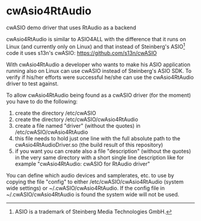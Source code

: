 # cwAsio4RtAudio
cwASIO demo driver that uses RtAudio as a backend

cwAsio4RtAudio is similar to ASIO4ALL with the difference that it runs on Linux (and currently only on Linux) and that instead of Steinberg's ASIO[^1] code it uses s13n's cwASIO: https://github.com/s13n/cwASIO

[^1]: ASIO is a trademark of Steinberg Media Technologies GmbH.

With cwAsio4RtAudio a developer who wants to make his ASIO application running also on Linux can use cwASIO instead of Steinberg's ASIO SDK. To verify if his/her efforts were successful he/she can use the cwAsio4RtAudio driver to test against.

To allow cwAsio4RtAudio being found as a cwASIO driver (for the moment) you have to do the following:
1. create the directory /etc/cwASIO
2. create the directory /etc/cwASIO/cwAsio4RtAudio
3. create a file named "driver" (without the quotes) in /etc/cwASIO/cwAsio4RtAudio
4. this file needs to hold just one line with the full absolute path to the cwAsio4RtAudioDriver.so (the build result of this repository)
5. if you want you can create also a file "description" (without the quotes) in the very same directory with a short single line description like for example "cwAsio4RtAudio: cwASIO for RtAudio driver"

You can define which audio devices and samplerates, etc. to use by copying the file "config" to either /etc/cwASIO/cwAsio4RtAudio (system wide settings) or ~/.cwASIO/cwAsio4RtAudio. If the config file in ~/.cwASIO/cwAsio4RtAudio is found the system wide will not be used.

